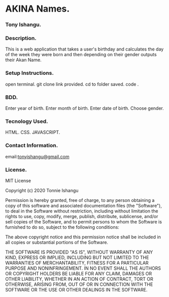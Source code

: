 # AKINA Names.
### Tony Ishangu.
### Description.
This is a web application that takes a user's birthday and calculates the day of the week they were born and then depending on their gender outputs their Akan Name.
### Setup Instructions.
open terminal.
git clone link provided.
cd to folder saved.
code .
### BDD.
Enter year of birth.
Enter month of birth.
Enter date of birth.
Choose gender.
### Tecnology Used.
HTML.
CSS.
JAVASCRIPT.
### Contact Information.
email:tonyishangu@gmail.com
### License.


MIT License

Copyright (c) 2020 Tonnie Ishangu

Permission is hereby granted, free of charge, to any person obtaining a copy of this software and associated documentation files (the "Software"), to deal in the Software without restriction, including without limitation the rights to use, copy, modify, merge, publish, distribute, sublicense, and/or sell copies of the Software, and to permit persons to whom the Software is furnished to do so, subject to the following conditions:

The above copyright notice and this permission notice shall be included in all copies or substantial portions of the Software.

THE SOFTWARE IS PROVIDED "AS IS", WITHOUT WARRANTY OF ANY KIND, EXPRESS OR IMPLIED, INCLUDING BUT NOT LIMITED TO THE WARRANTIES OF MERCHANTABILITY, FITNESS FOR A PARTICULAR PURPOSE AND NONINFRINGEMENT. IN NO EVENT SHALL THE AUTHORS OR COPYRIGHT HOLDERS BE LIABLE FOR ANY CLAIM, DAMAGES OR OTHER LIABILITY, WHETHER IN AN ACTION OF CONTRACT, TORT OR OTHERWISE, ARISING FROM, OUT OF OR IN CONNECTION WITH THE SOFTWARE OR THE USE OR OTHER DEALINGS IN THE SOFTWARE.
